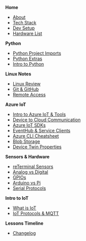**Home**
- [About](/)
- [Tech Stack](lessons/1-tech-stack.md)
- [Dev Setup](lessons/1-vscode-python-setup.md)
- [Hardware List ](lessons/1-hardware-list.md)

**Python**
- [Python Project Imports](lessons/19-python-projects-imports.md)
- [Python Extras](lessons/10-python-extras.md)
- [Intro to Python](https://colab.research.google.com/drive/1w6pGQI2jMATej6Uxg9OmNbOXSZu8moTM?usp=sharing)

**Linux Notes**
- [Linux Review](lessons/3-linux-review.md)
- [Git & GitHub](linux-reterminal/git-github.md)
- [Remote Access](linux-reterminal/linux-bash.md)

**Azure IoT**
- [Intro to Azure IoT & Tools](lessons/12-intro-azure-iot.md)
- [Device to Cloud Communication](lessons/13-device-cloud-communication.md)
- [Azure IoT SDKs](lessons/14-azure-sdks.md)
- [EventHub & Service Clients](lessons/15-eventhub-dotnet.md)
- [Azure CLI Cheatsheet](lessons/15-azure-cli-cheatsheet.md)
- [Blob Storage](lessons/16-blob-storage.md)
- [Device Twin Properties](lessons/17-device-twins.md)

**Sensors & Hardware**
- [reTerminal Sensors](lessons/5-reterminal-sensors.md)
- [Analog vs Digital](lessons/6-analog-vs-digital.md)
- [GPIOs](lessons/7-gpios.md)
- [Arduino vs Pi](lessons/8-arduino-vs-raspberry-pi.md)
- [Serial Protocols](lessons/9-serial-protocols.md)

**Intro to IoT** 
- [What is IoT](lessons/1-what-is-iot.md)
- [IoT Protocols & MQTT](lessons/11-iot-protocols.md)

**Lessons Timeline**
- [Changelog](lesson-changelog.md)

<!--
**Week 13**
- [EventHubs with .NET](wk13/eventhub-dotnet.md)

**Week 10**
- [Device Twins](wk10/device-twins.md)
- [Message Storage & Routing](wk10/message-routing-storage.md)

**Week 9**
- [Python Extras](wk9/python-extras.md)

**Week 8**
- [Intro to Azure](wk8/intro-azure-iot.md)
- [Device-Cloud Communication](wk8/device-cloud-communication.md)

**Week 7**
- [IoT Protocols](wk7/iot-protocols.md)

**Week 5**
- [Serial Protocols](wk5/serial-protocols.md)
- [Ohm's Law](wk5/ohms-law.md)

**Week 4**
- [Arduino vs Pi](wk4/arduino-vs-raspberry-pi.md)
- [Analog & Digital Signals](wk4/analog-vs-digital.md)
- [GPIO's](wk4/gpios.md)


-->